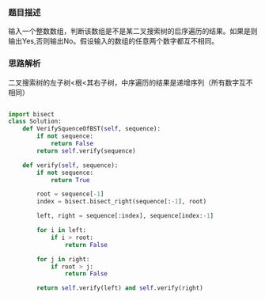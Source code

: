 ### 题目描述

输入一个整数数组，判断该数组是不是某二叉搜索树的后序遍历的结果。如果是则输出Yes,否则输出No。假设输入的数组的任意两个数字都互不相同。

### 思路解析

二叉搜索树的左子树<根<其右子树，中序遍历的结果是递增序列（所有数字互不相同）

```python

import bisect
class Solution:
    def VerifySquenceOfBST(self, sequence):
        if not sequence:
            return False
        return self.verify(sequence)

    def verify(self, sequence):
        if not sequence:
            return True

        root = sequence[-1]
        index = bisect.bisect_right(sequence[:-1], root)

        left, right = sequence[:index], sequence[index:-1]

        for i in left:
            if i > root:
                return False

        for j in right:
            if root > j:
                return False

        return self.verify(left) and self.verify(right)

```
